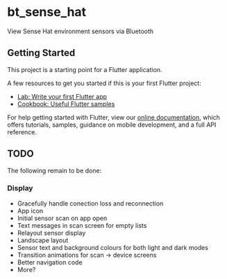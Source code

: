 # bt_sense_hat

View Sense Hat environment sensors via Bluetooth

## Getting Started

This project is a starting point for a Flutter application.

A few resources to get you started if this is your first Flutter project:

- [Lab: Write your first Flutter app](https://flutter.dev/docs/get-started/codelab)
- [Cookbook: Useful Flutter samples](https://flutter.dev/docs/cookbook)

For help getting started with Flutter, view our
[online documentation](https://flutter.dev/docs), which offers tutorials,
samples, guidance on mobile development, and a full API reference.

## TODO

The following remain to be done:

### Display

 - Gracefully handle conection loss and reconnection
 - App icon
 - Initial sensor scan on app open
 - Text messages in scan screen for empty lists
 - Relayout sensor display
 - Landscape layout
 - Sensor text and background colours for both light and dark modes
 - Transition animations for scan -> device screens
 - Better navigation code
 - More?
